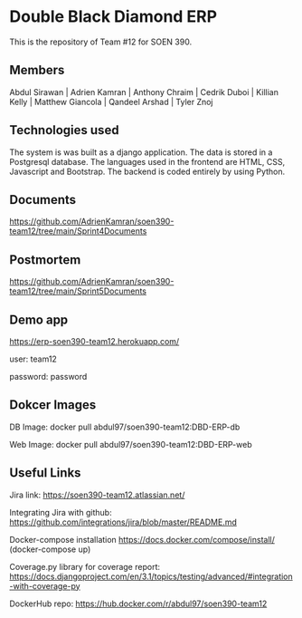 # Double Black Diamond ERP
This is the repository of Team #12 for SOEN 390.

## Members
Abdul Sirawan | Adrien Kamran | Anthony Chraim | Cedrik Duboi | Killian Kelly | Matthew Giancola | Qandeel Arshad | Tyler Znoj

## Technologies used
The system is was built as a django application. The data is stored in a Postgresql database. The languages used in the frontend are HTML, CSS, Javascript and Bootstrap. The backend is coded entirely by using Python.


## Documents
https://github.com/AdrienKamran/soen390-team12/tree/main/Sprint4Documents

## Postmortem
https://github.com/AdrienKamran/soen390-team12/tree/main/Sprint5Documents

## Demo app
https://erp-soen390-team12.herokuapp.com/

user: team12

password: password

## Dokcer Images
DB Image:
docker pull abdul97/soen390-team12:DBD-ERP-db

Web Image:
docker pull abdul97/soen390-team12:DBD-ERP-web

## Useful Links

Jira link:
https://soen390-team12.atlassian.net/

Integrating Jira with github:
https://github.com/integrations/jira/blob/master/README.md

Docker-compose installation
https://docs.docker.com/compose/install/ (docker-compose up)

Coverage.py library for coverage report:
https://docs.djangoproject.com/en/3.1/topics/testing/advanced/#integration-with-coverage-py

DockerHub repo:
https://hub.docker.com/r/abdul97/soen390-team12


